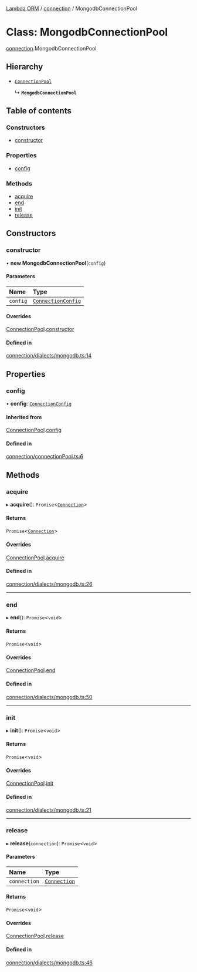 [Lambda ORM](../README.md) / [connection](../modules/connection.md) / MongodbConnectionPool

# Class: MongodbConnectionPool

[connection](../modules/connection.md).MongodbConnectionPool

## Hierarchy

- [`ConnectionPool`](connection.ConnectionPool.md)

  ↳ **`MongodbConnectionPool`**

## Table of contents

### Constructors

- [constructor](connection.MongodbConnectionPool.md#constructor)

### Properties

- [config](connection.MongodbConnectionPool.md#config)

### Methods

- [acquire](connection.MongodbConnectionPool.md#acquire)
- [end](connection.MongodbConnectionPool.md#end)
- [init](connection.MongodbConnectionPool.md#init)
- [release](connection.MongodbConnectionPool.md#release)

## Constructors

### constructor

• **new MongodbConnectionPool**(`config`)

#### Parameters

| Name | Type |
| :------ | :------ |
| `config` | [`ConnectionConfig`](../interfaces/connection.ConnectionConfig.md) |

#### Overrides

[ConnectionPool](connection.ConnectionPool.md).[constructor](connection.ConnectionPool.md#constructor)

#### Defined in

[connection/dialects/mongodb.ts:14](https://github.com/FlavioLionelRita/lambda-orm/blob/5fe00b8/src/orm/connection/dialects/mongodb.ts#L14)

## Properties

### config

• **config**: [`ConnectionConfig`](../interfaces/connection.ConnectionConfig.md)

#### Inherited from

[ConnectionPool](connection.ConnectionPool.md).[config](connection.ConnectionPool.md#config)

#### Defined in

[connection/connectionPool.ts:6](https://github.com/FlavioLionelRita/lambda-orm/blob/5fe00b8/src/orm/connection/connectionPool.ts#L6)

## Methods

### acquire

▸ **acquire**(): `Promise`<[`Connection`](connection.Connection.md)\>

#### Returns

`Promise`<[`Connection`](connection.Connection.md)\>

#### Overrides

[ConnectionPool](connection.ConnectionPool.md).[acquire](connection.ConnectionPool.md#acquire)

#### Defined in

[connection/dialects/mongodb.ts:26](https://github.com/FlavioLionelRita/lambda-orm/blob/5fe00b8/src/orm/connection/dialects/mongodb.ts#L26)

___

### end

▸ **end**(): `Promise`<`void`\>

#### Returns

`Promise`<`void`\>

#### Overrides

[ConnectionPool](connection.ConnectionPool.md).[end](connection.ConnectionPool.md#end)

#### Defined in

[connection/dialects/mongodb.ts:50](https://github.com/FlavioLionelRita/lambda-orm/blob/5fe00b8/src/orm/connection/dialects/mongodb.ts#L50)

___

### init

▸ **init**(): `Promise`<`void`\>

#### Returns

`Promise`<`void`\>

#### Overrides

[ConnectionPool](connection.ConnectionPool.md).[init](connection.ConnectionPool.md#init)

#### Defined in

[connection/dialects/mongodb.ts:21](https://github.com/FlavioLionelRita/lambda-orm/blob/5fe00b8/src/orm/connection/dialects/mongodb.ts#L21)

___

### release

▸ **release**(`connection`): `Promise`<`void`\>

#### Parameters

| Name | Type |
| :------ | :------ |
| `connection` | [`Connection`](connection.Connection.md) |

#### Returns

`Promise`<`void`\>

#### Overrides

[ConnectionPool](connection.ConnectionPool.md).[release](connection.ConnectionPool.md#release)

#### Defined in

[connection/dialects/mongodb.ts:46](https://github.com/FlavioLionelRita/lambda-orm/blob/5fe00b8/src/orm/connection/dialects/mongodb.ts#L46)
